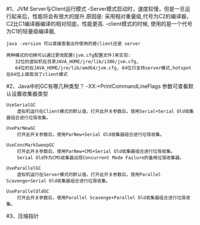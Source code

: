 #1、JVM Server与Client运行模式
    -Server模式启动时，速度较慢，但是一旦运行起来后，性能将会有很大的提升.原因是:
        采用相对重量级,代号为C2的编译器，C2比C1编译器编译的相对彻底，性能更高.
    -client模式的时候,
        使用的是一个代号为C1的轻量级编译器, 
    
    java -version 可以直接查看出你使用的是client还是 server
    
    两种模式的切换可以通过更改配置(jvm.cfg配置文件)来实现:
    　　32位的虚拟机在目录JAVA_HOME/jre/lib/i386/jvm.cfg,
    　　64位的在JAVA_HOME/jre/lib/amd64/jvm.cfg, 64位只支持server模式,hotspot在64位上面取消了client模式

#2、Java中的GC有哪几种类型？
    -XX:+PrintCommandLineFlags 参数可查看默认设置收集器类型
    
    UseSerialGC
        虚拟机运行在Client模式的默认值，打开此开关参数后，使用Serial+Serial Old收集器组合进行垃圾收集。
   
    UseParNewGC
        打开此开关参数后，使用ParNew+Serial Old收集器组合进行垃圾收集。
   
    UseConcMarkSweepGC
        打开此开关参数后，使用ParNew+CMS+Serial Old收集器组合进行垃圾收集。
        Serial Old作为CMS收集器出现Concurrent Mode Failure的备用垃圾收集器。
   
    UseParallelGC
        虚拟机运行在Server模式的默认值，打开此开关参数后，使用Parallel Scavenge+Serial Old收集器组合进行垃圾收集。
   
    UseParallelOldGC
        打开此开关参数后，使用Parallel Scavenge+Parallel Old收集器组合进行垃圾收集。
   
#3、压缩指针
      
  
   
 
